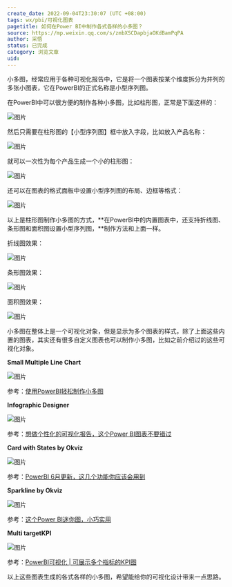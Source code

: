 ```yaml
---
create_date: 2022-09-04T23:30:07 (UTC +08:00)
tags: wx/pbi/可视化图表
pagetitle: 如何在Power BI中制作各式各样的小多图？
source: https://mp.weixin.qq.com/s/zmbXSCDapbjaOKdBamPqPA
author: 采悟
status: 已完成
category: 浏览文章
uid: 
---
```


小多图，经常应用于各种可视化报告中，它是将一个图表按某个维度拆分为并列的多张小图表，它在PowerBI的正式名称是小型序列图。

在PowerBI中可以很方便的制作各种小多图，比如柱形图，正常是下面这样的：

![图片](https://mmbiz.qpic.cn/mmbiz_png/aHEbZtANQJOUvYa39GTLBCwRRdav9JyqBPqy2orlSzO9YoGQuyJxWpkUcsB5ZjAX9GUbEpd2lOD49Iibzw48icWA/640?wx_fmt=png&wxfrom=5&wx_lazy=1&wx_co=1)

然后只需要在柱形图的【小型序列图】框中放入字段，比如放入产品名称：

![图片](https://mmbiz.qpic.cn/mmbiz_png/aHEbZtANQJOUvYa39GTLBCwRRdav9Jyqb8Sphe8NzUYricQNkrq8uHwo1YEqgFEBVAWOb1rErKiclqSam9jrXZSQ/640?wx_fmt=png&wxfrom=5&wx_lazy=1&wx_co=1)

就可以一次性为每个产品生成一个小的柱形图：

![图片](https://mmbiz.qpic.cn/mmbiz_png/aHEbZtANQJOUvYa39GTLBCwRRdav9JyqyIZVoK2Ry1Gry3jWpBAsHOL2AH3DKNwxalktme2VbdBiaPk5eO1RWicg/640?wx_fmt=png&wxfrom=5&wx_lazy=1&wx_co=1)

还可以在图表的格式面板中设置小型序列图的布局、边框等格式：

![图片](https://mmbiz.qpic.cn/mmbiz_png/aHEbZtANQJOUvYa39GTLBCwRRdav9JyqHImQPUBtkkfC8icpeoxlTu1vmTDvbKsta0zraHgibS0UQVWN4v8cJFoQ/640?wx_fmt=png&wxfrom=5&wx_lazy=1&wx_co=1)

以上是柱形图制作小多图的方式，**在PowerBI中的内置图表中，还支持折线图、条形图和面积图设置小型序列图，**制作方法和上面一样。

折线图效果：

![图片](https://mmbiz.qpic.cn/mmbiz_png/aHEbZtANQJOUvYa39GTLBCwRRdav9Jyqwd8bq6vr8sen1DCO4zPuuV10XBNw1Un6qlp45sABAfxI9zMXWMUhOA/640?wx_fmt=png&wxfrom=5&wx_lazy=1&wx_co=1)

条形图效果：

![图片](https://mmbiz.qpic.cn/mmbiz_png/aHEbZtANQJOUvYa39GTLBCwRRdav9JyqhUhF5s77iaiaS2NUMY2L52pQLw9PiaDLiceKorRoOsn037tZqRfTLrVtnA/640?wx_fmt=png&wxfrom=5&wx_lazy=1&wx_co=1)

面积图效果：

![图片](https://mmbiz.qpic.cn/mmbiz_png/aHEbZtANQJOUvYa39GTLBCwRRdav9JyqaicCwEmytQbGVh1iaBnolR0cU4n6NG7XSOCw1SWwPp135t3uUgK7aSXQ/640?wx_fmt=png&wxfrom=5&wx_lazy=1&wx_co=1)

小多图在整体上是一个可视化对象，但是显示为多个图表的样式，除了上面这些内置的图表，其实还有很多自定义图表也可以制作小多图，比如之前介绍过的这些可视化对象。

**Small Multiple Line Chart**

![图片](https://mmbiz.qpic.cn/mmbiz_jpg/aHEbZtANQJMp7K0o3HnYvEbDRVkeAGIkG6a5Im5TiaUUJHA8R3GBZgxngleMic74Edvkv3hFTaa7qBLVCPdJsd6A/640?wx_fmt=jpeg&wxfrom=5&wx_lazy=1&wx_co=1)

参考：[使用PowerBI轻松制作小多图](http://mp.weixin.qq.com/s?__biz=MzA4MzQwMjY4MA==&mid=2484070982&idx=1&sn=69385806511a35978dae54e80b114696&chksm=8e0c4091b97bc987ee80ddd37fc1e2ef1d1a7bb7471fa5bd9571b1ef4944d9f42357e596dfc7&scene=21#wechat_redirect)  

**Infographic Designer**

![图片](https://mmbiz.qpic.cn/mmbiz_png/aHEbZtANQJMJicRvR3P1AOxYLEAC63pt1YqIqDOKThnQjV7J295JCXibUASD4KkZZy7ALZn4tXOgD81rmOkOoicoQ/640?wx_fmt=png&wxfrom=5&wx_lazy=1&wx_co=1)

参考：[想做个性化的可视化报告，这个Power BI图表不要错过](http://mp.weixin.qq.com/s?__biz=MzA4MzQwMjY4MA==&mid=2484071159&idx=1&sn=159e2ad86104c9bdb38d00d00aafe819&chksm=8e0c4020b97bc936abbadaeeb4ac0d6bf9b2a2a64ca967ddb88b2f44265202378a10ad5a6fcd&scene=21#wechat_redirect)

**Card with States by Okviz**

![图片](https://mmbiz.qpic.cn/mmbiz_png/aHEbZtANQJMJicRvR3P1AOxYLEAC63pt17OTkO9bt6TqMcxC4d0xibwibGLNECQaVZ75hx5yKKD5dh5icWyzCLm2ZA/640?wx_fmt=png&wxfrom=5&wx_lazy=1&wx_co=1)

参考：[PowerBI 6月更新，这几个功能你应该会用到](http://mp.weixin.qq.com/s?__biz=MzA4MzQwMjY4MA==&mid=2484071678&idx=1&sn=716bbead2c5ccc35cf4b9486257c82db&chksm=8e0c4629b97bcf3fd5cf382f88a6d7af4cd546d0aefe3b61c59c196b975f50aa8c45502ba462&scene=21#wechat_redirect)

**Sparkline by Okviz**

![图片](https://mmbiz.qpic.cn/mmbiz_png/aHEbZtANQJPZ7PBib8zibWKqdfFhzLWs4VahFRpb4HrlUwUib6rhYdjoFleEEus3RicNJ3I44M8mgc9EMKH1HuxgfA/640?wx_fmt=png&wxfrom=5&wx_lazy=1&wx_co=1)

参考：[这个Power BI迷你图，小巧实用](http://mp.weixin.qq.com/s?__biz=MzA4MzQwMjY4MA==&mid=2484072525&idx=1&sn=4357859fdad3c3f7046163e3669c61ad&chksm=8e0c5a9ab97bd38c9aee957c4a56beba70f31d4d52a66302606a2504303e6408fa5afd603706&scene=21#wechat_redirect)  

**Multi targetKPI**

![图片](https://mmbiz.qpic.cn/mmbiz_png/aHEbZtANQJOuIuSxDjVKtPIjibMQ4RUbJcAKfPQkaPibfYjRLWXf5NibNkRGO0eoVqwj9pcVo8MxHjCHV5iaCFdtiaw/640?wx_fmt=png&wxfrom=5&wx_lazy=1&wx_co=1)

参考：[PowerBI可视化 | 可展示多个指标的KPI图](http://mp.weixin.qq.com/s?__biz=MzA4MzQwMjY4MA==&mid=2484081418&idx=1&sn=5a9f4d641a76420eaf076c9eda5fc048&chksm=8e13b9ddb96430cb894bfc03ed66c43e8b71c433296345d0ad540f23451201534b51b3115bf6&scene=21#wechat_redirect)  

以上这些图表生成的各式各样的小多图，希望能给你的可视化设计带来一点思路。


